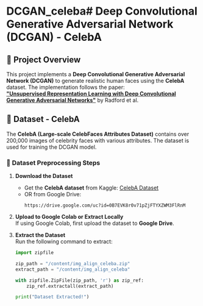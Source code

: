 # DCGAN_celeba# Deep Convolutional Generative Adversarial Network (DCGAN) - CelebA

## 📖 Project Overview
This project implements a **Deep Convolutional Generative Adversarial Network (DCGAN)** to generate realistic human faces using the **CelebA** dataset. The implementation follows the paper:  
[**"Unsupervised Representation Learning with Deep Convolutional Generative Adversarial Networks"**](https://arxiv.org/abs/1511.06434) by Radford et al.

## 📂 Dataset - CelebA
The **CelebA (Large-scale CelebFaces Attributes Dataset)** contains over 200,000 images of celebrity faces with various attributes. The dataset is used for training the DCGAN model.

### 🔹 **Dataset Preprocessing Steps**
1. **Download the Dataset**  
   - Get the **CelebA dataset** from Kaggle: [CelebA Dataset](https://www.kaggle.com/datasets/jessicali9530/celeba-dataset)  
   - OR from Google Drive:  
     ```
     https://drive.google.com/uc?id=0B7EVK8r0v71pZjFTYXZWM3FlRnM
     ```
   
2. **Upload to Google Colab or Extract Locally**  
   If using Google Colab, first upload the dataset to **Google Drive**.

3. **Extract the Dataset**  
   Run the following command to extract:
   ```python
   import zipfile

   zip_path = "/content/img_align_celeba.zip"
   extract_path = "/content/img_align_celeba"

   with zipfile.ZipFile(zip_path, 'r') as zip_ref:
       zip_ref.extractall(extract_path)

   print("Dataset Extracted!")


